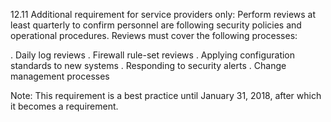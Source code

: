 12.11 Additional requirement for service 
providers only: Perform reviews at least 
quarterly to confirm personnel are following 
security policies and operational procedures. 
Reviews must cover the following processes: 

. Daily log reviews 
. Firewall rule-set reviews 
. Applying configuration standards to new 
systems 
. Responding to security alerts 
. Change management processes 


 

Note: This requirement is a best practice 
until January 31, 2018, after which it 
becomes a requirement. 


